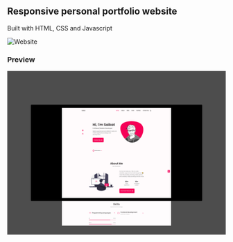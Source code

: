 ## Responsive personal portfolio website

Built with HTML, CSS and Javascript

![Website](https://img.shields.io/badge/-check%20it%20out-f50056?style=for-the-badge)

### Preview

<img src="web-preview.jpg" align="center">
